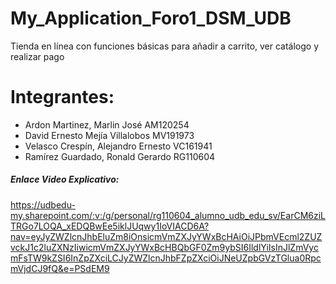 # My_Application_Foro1_DSM_UDB
Tienda en línea con funciones básicas para añadir a carrito, ver catálogo y realizar pago

# Integrantes:
- Ardon Martinez, Marlin José AM120254
- David Ernesto Mejía Villalobos  MV191973
- Velasco Crespín, Alejandro Ernesto VC161941
- Ramírez Guardado, Ronald Gerardo RG110604

##### Enlace Video Explicativo:
https://udbedu-my.sharepoint.com/:v:/g/personal/rg110604_alumno_udb_edu_sv/EarCM6ziLTRGo7LOQA_xEDQBwEe5iklJUqwy1IoVIACD6A?nav=eyJyZWZlcnJhbEluZm8iOnsicmVmZXJyYWxBcHAiOiJPbmVEcml2ZUZvckJ1c2luZXNzIiwicmVmZXJyYWxBcHBQbGF0Zm9ybSI6IldlYiIsInJlZmVycmFsTW9kZSI6InZpZXciLCJyZWZlcnJhbFZpZXciOiJNeUZpbGVzTGlua0RpcmVjdCJ9fQ&e=PSdEM9
